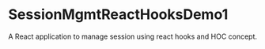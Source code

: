 # SessionMgmtReactHooksDemo1
A React application to manage session using react hooks and HOC concept.
